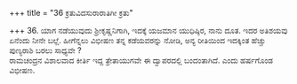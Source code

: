 +++
title = "36 ಕ್ರತುವಿದಸುರಾರಾತಿಗೀ ಕ್ರತು"

+++
36. ಯಾಗ ನಡೆಯುವುದು ಶ್ರೀಕೃಷ್ಣನಿಗಾಗಿ, ಇದಕ್ಕೆ ಯಜಮಾನ ಯುಧಿಷ್ಠಿರ, ನಾನು ದೂತ. ಇದರ ಅತಿಶಯವು ಏನೆಂದು ನೀನೇ ಬಲ್ಲೆ. ಹೀಗೆನ್ನಲು ವಿಭೀಷಣ ತನ್ನ ಕಡೆಯವರನ್ನು ನೋಡಿ, ಅನ್ಯ ರೀತಿಯಿಂದ ಇದಕ್ಕಿಂತ ಹೆಚ್ಚು ಪುಣ್ಯರಾಶಿ ಬರಲು ಸಾಧ್ಯವೇ ?   
ರಾಮಚಂದ್ರನ ವಿಶಾಲವಾದ ಕೀರ್ತಿ ಇದ್ದ ತ್ರೇತಾಯುಗವೇ ಈ ದ್ವಾಪರದಲ್ಲಿ ಬಂದಂತಾಗಿದೆ. ಎಂದು ಹರ್ಷಗೊಂಡ ವಿಭೀಷಣ.
